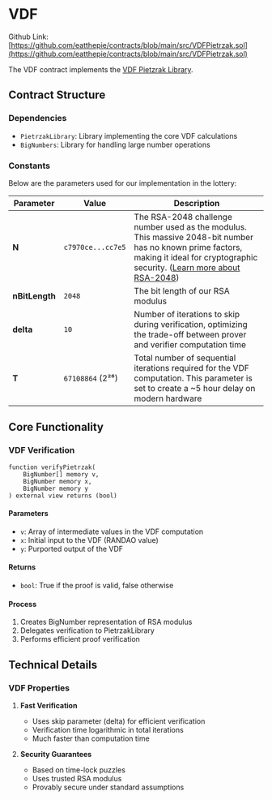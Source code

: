 # VDF

Github Link: [https://github.com/eatthepie/contracts/blob/main/src/VDFPietrzak.sol](https://github.com/eatthepie/contracts/blob/main/src/VDFPietrzak.sol)

The VDF contract implements the [VDF Pietzrak Library](smart-contracts/pietzrak-library.md).

## Contract Structure

### Dependencies

- `PietrzakLibrary`: Library implementing the core VDF calculations
- `BigNumbers`: Library for handling large number operations

### Constants

Below are the parameters used for our implementation in the lottery:

| Parameter      | Value             | Description                                                                                                                                                                                                                                  |
| -------------- | ----------------- | -------------------------------------------------------------------------------------------------------------------------------------------------------------------------------------------------------------------------------------------- |
| **N**          | `c7970ce...cc7e5` | The RSA-2048 challenge number used as the modulus. This massive 2048-bit number has no known prime factors, making it ideal for cryptographic security. ([Learn more about RSA-2048](https://en.wikipedia.org/wiki/RSA_Factoring_Challenge)) |
| **nBitLength** | `2048`            | The bit length of our RSA modulus                                                                                                                                                                                                            |
| **delta**      | `10`              | Number of iterations to skip during verification, optimizing the trade-off between prover and verifier computation time                                                                                                                      |
| **T**          | `67108864` (2²⁶)  | Total number of sequential iterations required for the VDF computation. This parameter is set to create a ~5 hour delay on modern hardware                                                                                                   |

## Core Functionality

### VDF Verification

```solidity
function verifyPietrzak(
    BigNumber[] memory v,
    BigNumber memory x,
    BigNumber memory y
) external view returns (bool)
```

#### Parameters

- `v`: Array of intermediate values in the VDF computation
- `x`: Initial input to the VDF (RANDAO value)
- `y`: Purported output of the VDF

#### Returns

- `bool`: True if the proof is valid, false otherwise

#### Process

1. Creates BigNumber representation of RSA modulus
2. Delegates verification to PietrzakLibrary
3. Performs efficient proof verification

## Technical Details

### VDF Properties

1. **Fast Verification**

   - Uses skip parameter (delta) for efficient verification
   - Verification time logarithmic in total iterations
   - Much faster than computation time

2. **Security Guarantees**
   - Based on time-lock puzzles
   - Uses trusted RSA modulus
   - Provably secure under standard assumptions
